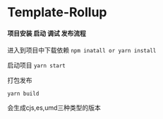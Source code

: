 
# Template-Rollup

#### 项目安装 启动 调试 发布流程
进入到项目中下载依赖
`npm inatall or yarn install`

启动项目
`yarn start`

打包发布
```
yarn build
```
会生成cjs,es,umd三种类型的版本